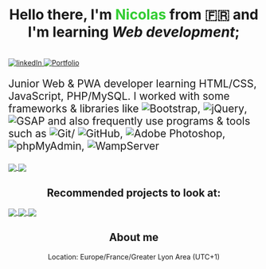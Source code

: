<h1 style="text-align: center">
  Hello there, I'm <b style="color: limegreen">Nicolas</b> from
  &#127467;&#127479; and I'm learning <i>Web development</i>;
</h1>
<br />
<a href="www.linkedin.com/in/nicolas-schmitt-854932210">
  <img
    src="https://img.shields.io/badge/LinkedIn-blue?style=for-the-badge&logo=linkedin&labelColor=blue"
    alt="linkedIn"
  />
</a>
<a href="">
  <img
    src="https://img.shields.io/badge/Portfolio-red?style=for-the-badge&logo=Windows%20Terminal"
    alt="Portfolio"
  />
</a>

<p style="font-size: 1.5em">
  Junior Web & PWA developer learning HTML/CSS, JavaScript, PHP/MySQL. I worked
  with some frameworks & libraries like
  <img
    src="https://img.shields.io/badge/Bootstrap-blueviolet?style=plastic&logo=bootstrap&logoColor=white"
    alt="Bootstrap"
  />,
  <img
    src="https://img.shields.io/badge/jQuery-blue?style=plastic&logo=jquery"
    alt="jQuery"
  />,
  <img
    src="https://img.shields.io/badge/GSAP-brightgreen?style=plastic&logo=greensock&logoColor=white"
    alt="GSAP"
  />
  and also frequently use programs & tools such as
  <img
    src="https://img.shields.io/badge/Git-orange?style=plastic&logo=Git&logoColor=white"
    alt="Git"
  />/
  <img
    src="https://img.shields.io/badge/GitHub-blueviolet?style=plastic&logo=GitHub"
    alt="GitHub"
  />,
  <img
    src="https://img.shields.io/badge/Adobe Photoshop-darkblue?style=plastic&logo=Adobe Photoshop&logoColor=white"
    alt="Adobe Photoshop"
  />,
  <img
    src="https://img.shields.io/badge/phpMyAdmin-yellow?style=plastic&logo=phpMyAdmin&logoColor=white"
    alt="phpMyAdmin"
  />,
  <img
    src="https://img.shields.io/badge/WampServer-deeppink?style=plastic&logo=Apache&logoColor=white"
    alt="WampServer"
  />
</p>
<a href="https://github.com/anuraghazra/github-readme-stats">
  <img
    align="center"
    src="https://github-readme-stats.vercel.app/api?username=frNicolasSCHMITT&show_icons=true&theme=blue-green"
  />
</a>
<a href="https://github.com/anuraghazra/convoychat">
  <img
    align="center"
    src="https://github-readme-stats.vercel.app/api/top-langs/?username=frNicolasSCHMITT&layout=compact&theme=blue-green"
  />
</a>
<br />
<h2 style="text-align: center">Recommended projects to look at:</h2>
<a href="https://github.com/frNicolasSCHMITT/Portfolio_v2">
  <img
    align="center"
    src="https://github-readme-stats.vercel.app/api/pin/?username=frNicolasSCHMITT&repo=Portfolio_v2&theme=blue-green"
  />
</a>
<a href="https://github.com/frNicolasSCHMITT/Projet_Groupe_Bretagne">
  <img
    align="center"
    src="https://github-readme-stats.vercel.app/api/pin/?username=frNicolasSCHMITT&repo=Projet_Groupe_Bretagne&theme=blue-green"
  />
</a>
<a href="https://github.com/frNicolasSCHMITT/Space-Invader-JS">
  <img
    align="center"
    src="https://github-readme-stats.vercel.app/api/pin/?username=frNicolasSCHMITT&repo=Space-Invader-JS&theme=blue-green"
  />
</a>

<br />
<h2 style="text-align: center">About me</h2>
<p style="text-align: center">
  Location: Europe/France/Greater Lyon Area (UTC+1)
</p>
